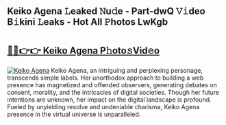 ## Keiko Agena 𝙻eaked 𝙽u𝚍e - Part-dwQ 𝚅𝚒deo B𝚒kini 𝙻eaks - Hot All 𝙿hotos LwKgb

# <h2><a href="http://ld6rvu.urlbe.top/?page=Keiko+Agena">🔗🔗👉👉 Keiko Agena P𝚑oto𝚜Vid𝚎o</a></h2>

[![Keiko Agena](https://i.imgur.com/eBuTRDB.gif)](http://ld6rvu.urlbe.top/?page=Keiko+Agena)
Keiko Agena, an intriguing and perplexing personage, transcends simple labels. Her unorthodox approach to building a web presence has magnetized and offended observers, generating debates on consent, morality, and the intricacies of digital societies. Though her future intentions are unknown, her impact on the digital landscape is profound. Fueled by unyielding resolve and undeniable charisma, Keiko Agena presence in the virtual universe is unparalleled.
